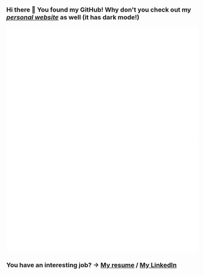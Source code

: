 ### Hi there 👋 You found my GitHub! Why don't you check out my *[personal website](https://rodonguyen.dev/)* as well (it has dark mode!)

<a href="https://rodonguyen.dev">
<img src="https://github.com/rodonguyen/github-stats/blob/master/generated/overview.svg#gh-dark-mode-only" />
<img src="https://github.com/rodonguyen/github-stats/blob/master/generated/languages.svg#gh-dark-mode-only" />
</a>   

### You have an interesting job? -> [My resume](https://rodonguyen.dev/resume) / [My LinkedIn](https://www.linkedin.com/in/rodonguyen/)


